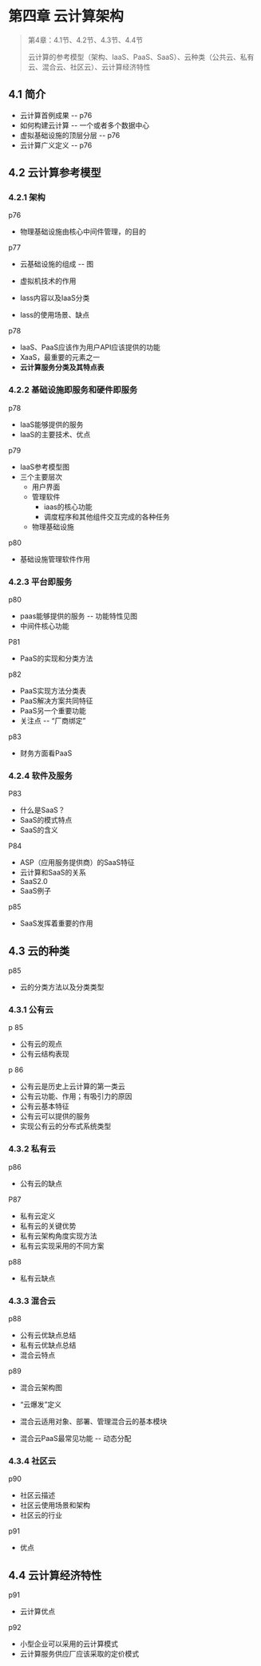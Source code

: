 # 第四章 云计算架构

> 第4章：4.1节、4.2节、4.3节、4.4节
>
> 云计算的参考模型（架构、IaaS、PaaS、SaaS）、云种类（公共云、私有云、混合云、社区云）、云计算经济特性

## 4.1 简介

- 云计算首例成果  --  p76
- 如何构建云计算  --  一个或者多个数据中心
- 虚拟基础设施的顶层分层  --  p76
- 云计算广义定义  --  p76

## 4.2 云计算参考模型

### 4.2.1 架构

p76

- 物理基础设施由核心中间件管理，的目的

p77

- 云基础设施的组成  --  图

- 虚拟机技术的作用
- Iass内容以及IaaS分类
- Iass的使用场景、缺点

p78

- IaaS、PaaS应该作为用户API应该提供的功能
- XaaS，最重要的元素之一
- **云计算服务分类及其特点表**

### 4.2.2 基础设施即服务和硬件即服务

p78

- IaaS能够提供的服务
- IaaS的主要技术、优点

p79

- IaaS参考模型图
- 三个主要层次
  - 用户界面
  - 管理软件
    - iaas的核心功能
    - 调度程序和其他组件交互完成的各种任务
  - 物理基础设施

p80

- 基础设施管理软件作用

### 4.2.3 平台即服务

p80

- paas能够提供的服务  --   功能特性见图
- 中间件核心功能

P81

- PaaS的实现和分类方法

p82

- PaaS实现方法分类表
- PaaS解决方案共同特征
- PaaS另一个重要功能
- 关注点  --  “厂商绑定”

p83

- 财务方面看PaaS

### 4.2.4 软件及服务

P83

- 什么是SaaS？
- SaaS的模式特点
- SaaS的含义

P84

- ASP（应用服务提供商）的SaaS特征
- 云计算和SaaS的关系
- SaaS2.0
- SaaS例子

p85

- SaaS发挥着重要的作用

## 4.3 云的种类

p85

- 云的分类方法以及分类类型

### 4.3.1 公有云

p 85

- 公有云的观点
- 公有云结构表现

p 86

- 公有云是历史上云计算的第一类云
- 公有云功能、作用；有吸引力的原因
- 公有云基本特征
- 公有云可以提供的服务
- 实现公有云的分布式系统类型

### 4.3.2 私有云

p86

- 公有云的缺点

P87

- 私有云定义
- 私有云的关键优势
- 私有云架构角度实现方法
- 私有云实现采用的不同方案

p88

- 私有云缺点

### 4.3.3 混合云

p88

- 公有云优缺点总结
- 私有云优缺点总结
- 混合云特点

p89

- 混合云架构图
- “云爆发”定义
- 混合云适用对象、部署、管理混合云的基本模块

- 混合云PaaS最常见功能  --   动态分配

### 4.3.4 社区云

p90

- 社区云描述
- 社区云使用场景和架构
- 社区云的行业

p91

- 优点

## 4.4 云计算经济特性

p91

- 云计算优点

p92

- 小型企业可以采用的云计算模式
- 云计算服务供应厂应该采取的定价模式